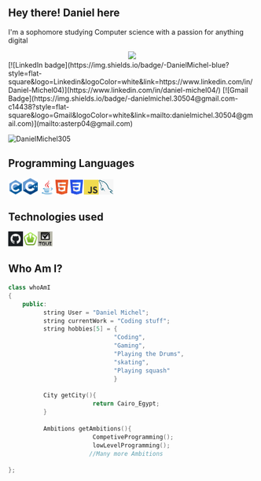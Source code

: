 ## Hey there! Daniel here
I'm a sophomore studying Computer science with a passion for anything digital<br>
 <div style = "text-align:center"><img src="https://readme-typing-svg.herokuapp.com?font=&color=1E90FF&size=25&center=true&vCenter=true&width=600&height=60&lines=Software+Engineer;Web+Developer;Tech+Enthusiast" /></div>
[![LinkedIn badge](https://img.shields.io/badge/-DanielMichel-blue?style=flat-square&logo=Linkedin&logoColor=white&link=https://www.linkedin.com/in/Daniel-Michel04)](https://www.linkedin.com/in/daniel-michel04/)  [![Gmail Badge](https://img.shields.io/badge/-danielmichel.30504@gmail.com-c14438?style=flat-square&logo=Gmail&logoColor=white&link=mailto:danielmichel.30504@gmail.com)](mailto:asterp04@gmail.com)
<p align="left"> <img src="https://komarev.com/ghpvc/?username=DanielMichel305" alt="DanielMichel305" /> </p>



## Programming Languages
<img src = 'https://github.com/DanielMichel305/DanielMichel305/blob/main/Images/c_original_logo.png' width = '30'/><img src = 'https://github.com/DanielMichel305/DanielMichel305/blob/main/Images/C%2B%2BLogonobg.png' width = '30'/>  <img src = 'https://github.com/DanielMichel305/DanielMichel305/blob/main/Images/java.svg' width = '30'/><img src = 'https://github.com/DanielMichel305/DanielMichel305/blob/main/Images/HTML5_Badge.png' width = '30'/><img src = 'https://github.com/DanielMichel305/DanielMichel305/blob/main/Images/CSS3_logo.png' width = '30'/><img src = 'https://github.com/DanielMichel305/DanielMichel305/blob/main/Images/JavaScript-logo.png' width = '30'/><img src = 'https://github.com/DanielMichel305/DanielMichel305/blob/main/Images/SQL.png' width = '30'/>

## Technologies used

<img src = 'https://github.com/DanielMichel305/DanielMichel305/blob/main/Images/github.png' width = '30'/><img src = 'https://github.com/DanielMichel305/DanielMichel305/blob/main/Images/SFML.png' width = '30'/><img src = 'https://github.com/DanielMichel305/DanielMichel305/blob/main/Images/TGUI.png' width = '30'/>


## Who Am I?

``` C++
class whoAmI
{
    public:
          string User = "Daniel Michel";
          string currentWork = "Coding stuff";
          string hobbies[5] = {
                              "Coding",
                              "Gaming",
                              "Playing the Drums",
                              "skating",
                              "Playing squash"
                              }

          City getCity(){
                        return Cairo_Egypt;
          }

          Ambitions getAmbitions(){
                        CompetiveProgramming();
                        lowLevelProgramming();
                       //Many more Ambitions 

};


```
